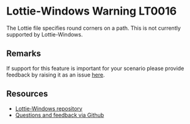 ﻿[comment]: # (name:PathWithRoundCornersIsNotSupported)
[comment]: # (text:Path with round corners is not supported.)

# Lottie-Windows Warning LT0016

The Lottie file specifies round corners on a path. This is not currently supported by Lottie-Windows.

## Remarks
If support for this feature is important for your scenario please provide feedback
by raising it as an issue [here](https://github.com/windows-toolkit/Lottie-Windows/issues).

## Resources

* [Lottie-Windows repository](https://aka.ms/lottie)
* [Questions and feedback via Github](https://github.com/windows-toolkit/Lottie-Windows/issues)

